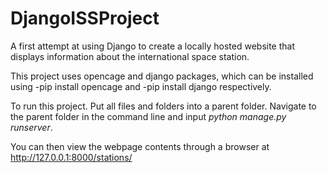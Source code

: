 # DjangoISSProject
A first attempt at using Django to create a locally hosted website that displays information about the international space station.

This project uses opencage and django packages, which can be installed using -pip install opencage and -pip install django respectively.

To run this project. Put all files and folders into a parent folder. 
Navigate to the parent folder in the command line and input *python manage.py runserver*.

You can then view the webpage contents through a browser at http://127.0.0.1:8000/stations/



